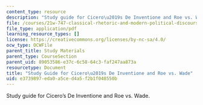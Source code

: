```yaml
---
content_type: resource
description: "Study guide for Cicero\u2019s De Inventione and Roe vs. Wade."
file: /courses/21w-747-classical-rhetoric-and-modern-political-discourse-fall-2009/e3739897eda0a5ced4a5f2b1f048550b_MIT21W_747_01F09_study03.pdf
file_type: application/pdf
learning_resource_types: []
license: https://creativecommons.org/licenses/by-nc-sa/4.0/
ocw_type: OCWFile
parent_title: Study Materials
parent_type: CourseSection
parent_uid: 89053586-e37c-6c58-64c3-faf247aa873a
resourcetype: Document
title: "Study Guide for Cicero\u2019s De Inventione and Roe vs. Wade"
uid: e3739897-eda0-a5ce-d4a5-f2b1f048550b
---
```

Study guide for Cicero’s De Inventione and Roe vs. Wade.